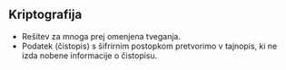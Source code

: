## Kriptografija

* Rešitev za mnoga prej omenjena tveganja.
* Podatek (čistopis) s šifrirnim postopkom pretvorimo v tajnopis, ki ne izda nobene informacije o čistopisu.